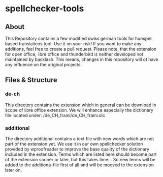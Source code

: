 # spellchecker-tools
## About
This Repository contains a few modified swiss german tools for hunspell based translations tool. Use it on your risk!
If you want to make any additions, feel free to create a pull request.
Please note, that the extension for open office, libre office and thunderbird is neither developed not maintained by backlash. This means, changes in this repository will ot have any influence on the original projects.
## Files & Structure

### de-ch
This directory contains the extension which in general can be download in scope of libre office extension. We will enhance especially the dictionary file located under:
/de_CH_frami/de_CH_frami.dic

### additional
The directory additional contains a text file with new words which are not part of the extension yet. We use it in our own spellchecker solution provided by wproofreader to improve the base quality of the dictionary included in the extension. Terms which are listed here should become part of the extension sooner or later, but this takes time… So new terms will be added to the additiona-file first of all and will be mooved to the extension later on.
